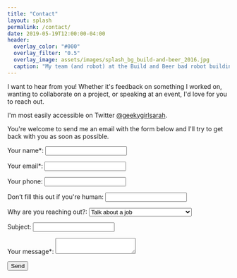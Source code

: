```yaml
---
title: "Contact"
layout: splash
permalink: /contact/
date: 2019-05-19T12:00:00-04:00
header:
  overlay_color: "#000"
  overlay_filter: "0.5"
  overlay_image: assets/images/splash_bg_build-and-beer_2016.jpg
  caption: "My team (and robot) at the Build and Beer bad robot building workshop held by Simone Giertz in 2016"
---
```


I want to hear from you! Whether it's feedback on something I worked on, wanting 
to collaborate on a project, or speaking at an event, I'd love for you to reach out.

I'm most easily accessible on Twitter [@geekygirlsarah](https://twitter.com/geekygirlsarah).

You're welcome to send me an email with the form below and I'll try to get back 
with you as soon as possible.


<form name="contact" method="post" data-netlify="true" netlify-honeypot="captcha">
  <p>
    <label>Your name*: <input type="text" name="name" required=""/></label>   
  </p>
  <p>
    <label>Your email*: <input type="email" name="email" required="" /></label>
  </p>
  <p>
    <label>Your phone: <input type="tel" name="phone" /></label>
  </p>
  <p class="hidden">
    <label>Don’t fill this out if you're human: <input name="captcha" /></label>
  </p>
  <p>
    <label>Why are you reaching out?: <select name="reason" >
      <option value="job">Talk about a job</option>
      <option value="speaking">Conference/event speaking request</option>
      <option value="podcast">Podcast guest request</option>
      <option value="website">Website issue</option>
      <option value="collaboration">Collaborate on a project together</option>
      <option value="hey">Just reaching out</option>
      <option value="other">Something else</option>
    </select></label>
  </p>
  <p>
    <label>Subject: <input type="text" name="subject" required="" /></label>   
  </p>
  <p>
    <label>Your message*: <textarea name="message" required=""></textarea></label>
  </p>
  <p>
    <button type="submit">Send</button>
  </p>
</form>
